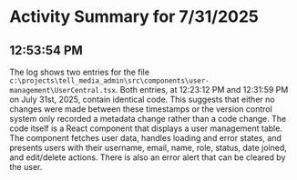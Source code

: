 # Activity Summary for 7/31/2025

## 12:53:54 PM
The log shows two entries for the file `c:\projects\tell_media_admin\src\components\user-management\UserCentral.tsx`.  Both entries, at 12:23:12 PM and 12:31:59 PM on July 31st, 2025, contain identical code. This suggests that either no changes were made between these timestamps or the version control system only recorded a metadata change rather than a code change.  The code itself is a React component that displays a user management table. The component fetches user data, handles loading and error states, and presents users with their username, email, name, role, status, date joined, and edit/delete actions.  There is also an error alert that can be cleared by the user.
